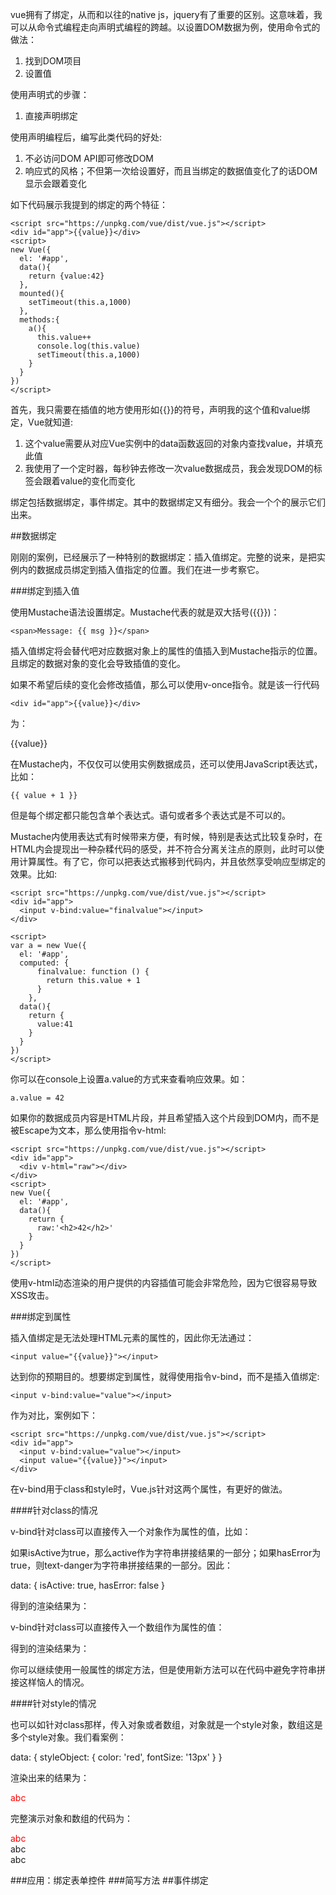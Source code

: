 vue拥有了绑定，从而和以往的native js，jquery有了重要的区别。这意味着，我可以从命令式编程走向声明式编程的跨越。以设置DOM数据为例，使用命令式的做法：

1. 找到DOM项目
2. 设置值

使用声明式的步骤：
1. 直接声明绑定

使用声明编程后，编写此类代码的好处:

1. 不必访问DOM API即可修改DOM
2. 响应式的风格；不但第一次给设置好，而且当绑定的数据值变化了的话DOM显示会跟着变化

如下代码展示我提到的绑定的两个特征：

    <script src="https://unpkg.com/vue/dist/vue.js"></script>
    <div id="app">{{value}}</div>
    <script>
    new Vue({
      el: '#app',
      data(){
        return {value:42}
      },
      mounted(){
        setTimeout(this.a,1000)
      },
      methods:{
        a(){
          this.value++
          console.log(this.value)
          setTimeout(this.a,1000)
        }
      }
    })
    </script> 

首先，我只需要在插值的地方使用形如{{}}的符号，声明我的这个值和value绑定，Vue就知道:

1. 这个value需要从对应Vue实例中的data函数返回的对象内查找value，并填充此值
2. 我使用了一个定时器，每秒钟去修改一次value数据成员，我会发现DOM的标签会跟着value的变化而变化

绑定包括数据绑定，事件绑定。其中的数据绑定又有细分。我会一个个的展示它们出来。

##数据绑定

刚刚的案例，已经展示了一种特别的数据绑定：插入值绑定。完整的说来，是把实例内的数据成员绑定到插入值指定的位置。我们在进一步考察它。

###绑定到插入值

使用Mustache语法设置绑定。Mustache代表的就是双大括号({{}})：

    <span>Message: {{ msg }}</span>

插入值绑定将会替代吧对应数据对象上的属性的值插入到Mustache指示的位置。且绑定的数据对象的变化会导致插值的变化。

如果不希望后续的变化会修改插值，那么可以使用v-once指令。就是该一行代码
    
    <div id="app">{{value}}</div>
为：
    <div id="app" v-once>{{value}}</div>

在Mustache内，不仅仅可以使用实例数据成员，还可以使用JavaScript表达式，比如：

    {{ value + 1 }}

但是每个绑定都只能包含单个表达式。语句或者多个表达式是不可以的。

Mustache内使用表达式有时候带来方便，有时候，特别是表达式比较复杂时，在HTML内会提现出一种杂糅代码的感受，并不符合分离关注点的原则，此时可以使用计算属性。有了它，你可以把表达式搬移到代码内，并且依然享受响应型绑定的效果。比如:

    <script src="https://unpkg.com/vue/dist/vue.js"></script>
    <div id="app">
      <input v-bind:value="finalvalue"></input>
    </div>

    <script>
    var a = new Vue({
      el: '#app',
      computed: {
          finalvalue: function () {
            return this.value + 1
          }
        },
      data(){
        return {
          value:41
        }
      }
    })
    </script> 

你可以在console上设置a.value的方式来查看响应效果。如：

    a.value = 42

如果你的数据成员内容是HTML片段，并且希望插入这个片段到DOM内，而不是被Escape为文本，那么使用指令v-html:

    <script src="https://unpkg.com/vue/dist/vue.js"></script>
    <div id="app">
      <div v-html="raw"></div>
    </div>
    <script>
    new Vue({
      el: '#app',
      data(){
        return {
          raw:'<h2>42</h2>'
        }
      }
    })
    </script> 

使用v-html动态渲染的用户提供的内容插值可能会非常危险，因为它很容易导致XSS攻击。

###绑定到属性

插入值绑定是无法处理HTML元素的属性的，因此你无法通过：

    <input value="{{value}}"></input>

达到你的预期目的。想要绑定到属性，就得使用指令v-bind，而不是插入值绑定:

    <input v-bind:value="value"></input>

作为对比，案例如下：

    <script src="https://unpkg.com/vue/dist/vue.js"></script>
    <div id="app">
      <input v-bind:value="value"></input>
      <input value="{{value}}"></input>
    </div>

  <script>
    new Vue({
      el: '#app',
      data(){
        return {
          value:'42'
        }
      }
    })
    </script>   

在v-bind用于class和style时，Vue.js针对这两个属性，有更好的做法。

####针对class的情况

v-bind针对class可以直接传入一个对象作为属性的值，比如：

  <div v-bind:class="{ active: isActive, 'text-danger': hasError }"></div>

如果isActive为true，那么active作为字符串拼接结果的一部分；如果hasError为true，则text-danger为字符串拼接结果的一部分。因此：

  data: {
    isActive: true,
    hasError: false
  }

得到的渲染结果为：

  <div class="active"></div>

v-bind针对class可以直接传入一个数组作为属性的值：

  <div v-bind:class="[active,text-danger]"></div>

得到的渲染结果为：

  <div class="active text-danger"></div>

你可以继续使用一般属性的绑定方法，但是使用新方法可以在代码中避免字符串拼接这样恼人的情况。

####针对style的情况

也可以如针对class那样，传入对象或者数组，对象就是一个style对象，数组这是多个style对象。我们看案例：

  <div v-bind:style="styleObject"></div>

  data: {
    styleObject: {
      color: 'red',
      fontSize: '13px'
    }
  }

渲染出来的结果为：

  <div style="color:red;fontSize:13px; ">abc</div>

完整演示对象和数组的代码为：

  <script src="https://unpkg.com/vue/dist/vue.js"></script>
  <div id="app">
    <div style="color:red;fontSize:13px; ">abc</div>
    <div v-bind:style="[s1,s2]">abc</div>
    <div v-bind:style="styleObject">abc</div>
  </div>
  <script>
    var a= new Vue({
      el: '#app',
       data: {
        styleObject: {
          color: 'red',
          fontSize: '13px'
        },
        s1: {
          color: 'red',
        },
        s2: {
          fontSize: '13px'
        }
      }
    })
  </script> 

###应用：绑定表单控件
###简写方法
##事件绑定
